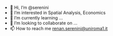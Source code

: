 - 👋 Hi, I’m @serenini
- 👀 I’m interested in Spatial Analysis, Economics
- 🌱 I’m currently learning ...
- 💞️ I’m looking to collaborate on ...
- 📫 How to reach me renan.serenini@uniroma1.it

<!---
serenini/serenini is a ✨ special ✨ repository because its `README.md` (this file) appears on your GitHub profile.
You can click the Preview link to take a look at your changes.
--->
